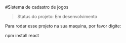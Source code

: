 #Sistema de cadastro de jogos

> Status do projeto: Em desenvolvimento

Para rodar esse projeto na sua maquina, por favor digite:


npm install react
